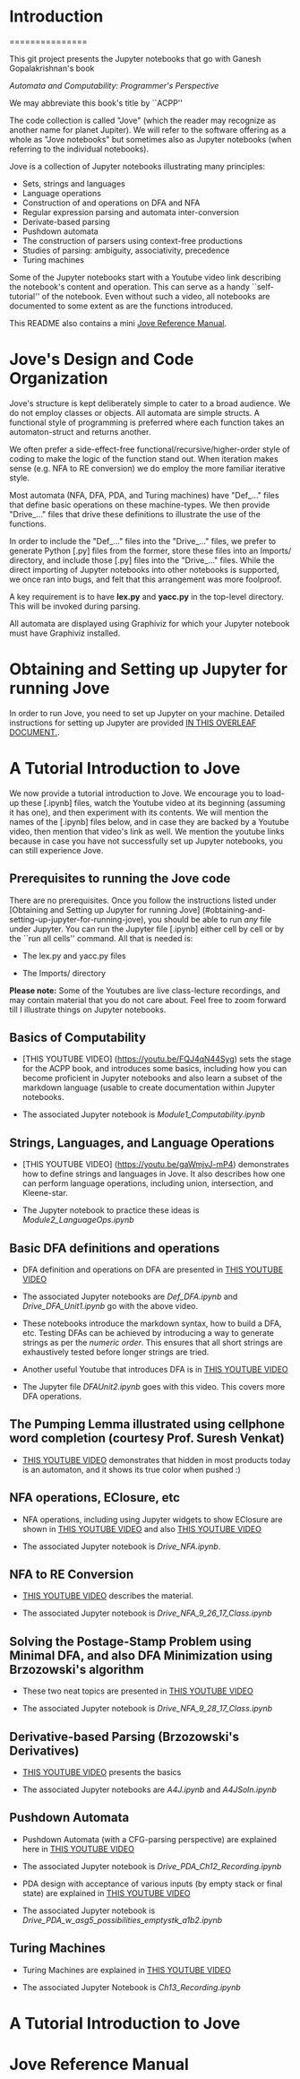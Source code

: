 # Introduction
===============

This git project presents the Jupyter notebooks that go with
Ganesh Gopalakrishnan's book 

 _Automata and Computability: Programmer's Perspective_

We may abbreviate this book's title by ``ACPP''
 
The code collection is called "Jove" (which the reader may
recognize as another name for planet Jupiter). We will refer
to the software offering as a whole as "Jove notebooks" but
sometimes also as Jupyter notebooks (when referring to the
individual notebooks).

Jove is a collection of Jupyter notebooks illustrating many
principles:
* Sets, strings and languages
* Language operations
* Construction of and operations on DFA and NFA
* Regular expression parsing and automata inter-conversion
* Derivate-based parsing
* Pushdown automata
* The construction of parsers using context-free productions
* Studies of parsing: ambiguity, associativity, precedence
* Turing machines

Some of the Jupyter notebooks start with a Youtube video link
describing the notebook's content and operation. This can serve
as a handy ``self-tutorial'' of the notebook. Even without such
a video, all notebooks are documented to some extent as are the
functions introduced.

This README also contains a mini
[Jove Reference Manual](#jove-reference-manual).

# Jove's Design and Code Organization

Jove's structure is kept deliberately simple to cater to a broad
audience. We do not employ classes or objects. All automata are
simple structs. A functional style of programming is preferred
where each function takes an automaton-struct and returns another.

We often prefer a side-effect-free functional/recursive/higher-order
style of coding to make the logic of the function stand out.
When iteration makes sense (e.g. NFA to RE conversion) we do employ
the more familiar iterative style.

Most automata (NFA, DFA, PDA, and Turing machines) have "Def_..."
files that define basic operations on these machine-types. We then
provide "Drive_..." files that drive these definitions to illustrate
the use of the functions.

In order to include the "Def_..." files into the "Drive_..." files,
we prefer to generate Python [.py] files from the former, store these
files into an Imports/ directory, and include those [.py] files into
the "Drive_..." files. While the direct importing of Jupyter notebooks
into other notebooks is supported, we once ran into bugs, and felt
that this arrangement was more foolproof.

A key requirement is to have **lex.py** and **yacc.py** in the top-level
directory. This will be invoked during parsing.

All automata are displayed using Graphiviz for which your Jupyter
notebook must have Graphiviz installed.

# Obtaining and Setting up Jupyter for running Jove

In order to run Jove, you need to set up Jupyter on your machine.
Detailed instructions for setting up Jupyter are provided
[IN THIS OVERLEAF DOCUMENT.](https://www.overleaf.com/read/zbdvqwxmcknm).

# A Tutorial Introduction to Jove

We now provide a tutorial introduction to Jove. We encourage you to
load-up these [.ipynb] files, watch the Youtube video at its beginning
(assuming it has one), and then experiment with its contents. We will
mention the names of the [.ipynb] files below, and in case they are
backed by a Youtube video, then mention that video's link as well.
We mention the youtube links because in case you have not successfully
set up Jupyter notebooks, you can still experience Jove.

## Prerequisites to running the Jove code

There are no prerequisites. Once you follow the instructions
listed under
[Obtaining and Setting up Jupyter for running Jove]
(#obtaining-and-setting-up-jupyter-for-running-jove), 
you should be able to run _any_ file under Jupyter.
You can run the Jupyter file [.ipynb] either cell by cell
or by the ``run all cells'' command. All that is needed is:

 * The lex.py and yacc.py files

 * The Imports/ directory

**Please note:** Some of the Youtubes are live class-lecture recordings,
and may contain material that you do not care about. Feel free to zoom
forward till I illustrate things on Jupyter notebooks.

## Basics of Computability

  * [THIS YOUTUBE VIDEO]
    (https://youtu.be/FQJ4qN44Syg)
    sets the stage for the ACPP book, and introduces some basics,
    including how you can become proficient in Jupyter notebooks
    and also learn a subset of the markdown language (usable to
    create documentation within Jupyter notebooks.

  * The associated Jupyter notebook is
    *Module1_Computability.ipynb*
        
## Strings, Languages, and Language Operations

  * [THIS YOUTUBE VIDEO]
    (https://youtu.be/gaWmjvJ-mP4)
    demonstrates how to define strings and languages in Jove. 
    It also describes how one can perform language operations, including
    union, intersection, and Kleene-star.

  * The Jupyter notebook to practice these ideas is
    *Module2_LanguageOps.ipynb*
  
## Basic DFA definitions and operations

  * DFA definition and operations on DFA are presented in
   [THIS YOUTUBE VIDEO](https://youtu.be/Bdr926TeQyQ)

  * The associated Jupyter notebooks are *Def_DFA.ipynb* and
    *Drive_DFA_Unit1.ipynb* go with the above video.

  * These notebooks introduce the
    markdown syntax, how to build a DFA, etc. Testing DFAs can be achieved
    by introducing a way to generate strings as per the _numeric order_.
    This ensures that all short strings are exhaustively tested before
    longer strings are tried.

  * Another useful Youtube that introduces DFA is in
   [THIS YOUTUBE VIDEO](https://youtu.be/dGcLHtYLgDU)

  * The Jupyter file *DFAUnit2.ipynb* goes with this video. This covers more DFA
   operations.

## The Pumping Lemma illustrated using cellphone word completion (courtesy Prof. Suresh Venkat)

  * [THIS YOUTUBE VIDEO](https://youtu.be/7U5iQGnCKN4)
  demonstrates that hidden in most products today is an automaton,
  and it shows its true color when pushed :)

## NFA operations, EClosure, etc

  * NFA operations, including using Jupyter widgets to show EClosure
    are shown in [THIS YOUTUBE VIDEO](https://youtu.be/xjFtLF95uBc)
    and also [THIS YOUTUBE VIDEO](https://youtu.be/T-akdMIXOGY)

  * The associated Jupyter notebook is *Drive_NFA.ipynb*.

## NFA to RE Conversion
  * [THIS YOUTUBE VIDEO](https://youtu.be/jqdz5s6VWWY) describes the material.

  * The associated Jupyter notebook is *Drive_NFA_9_26_17_Class.ipynb*
  
## Solving the Postage-Stamp Problem using Minimal DFA, and also DFA Minimization using Brzozowski's algorithm
  * These two neat topics are presented in
    [THIS YOUTUBE VIDEO](https://youtu.be/L6l3c17mpi4)

  * The associated Jupyter notebook is *Drive_NFA_9_28_17_Class.ipynb*

## Derivative-based Parsing (Brzozowski's Derivatives)

  * [THIS YOUTUBE VIDEO](https://youtu.be/xGvCjoWemWg) presents the
    basics

  * The associated Jupyter notebooks are *A4J.ipynb* and *A4JSoln.ipynb*

## Pushdown Automata

  * Pushdown Automata (with a CFG-parsing perspective) are explained here in
    [THIS YOUTUBE VIDEO](https://youtu.be/cvVl1lQ4agU)

  * The associated Jupyter notebook is *Drive_PDA_Ch12_Recording.ipynb*
  
  * PDA design with acceptance of various inputs (by empty stack or final
    state) are explained in
    [THIS YOUTUBE VIDEO](https://youtu.be/zKeHDwKXF7E)

  * The associated Jupyter notebook is *Drive_PDA_w_asg5_possibilities_emptystk_a1b2.ipynb*

## Turing Machines

  * Turing Machines are explained in
    [THIS YOUTUBE VIDEO](https://youtu.be/E1X8OTWUxJ0)

  * The associated Jupyter Notebook is *Ch13_Recording.ipynb*

# A Tutorial Introduction to Jove  
  
# Jove Reference Manual

